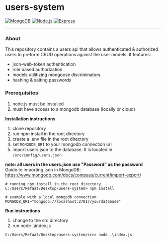 # users-system #
[![MongoDB](https://custom-icon-badges.demolab.com/badge/-MongoDB-47A248?style=for-the-badge&logo=mongodb&logoColor=white)](https://www.mongodb.com/)
[![Node.js](https://custom-icon-badges.demolab.com/badge/-Node.js-339933?style=for-the-badge&logo=node.js&logoColor=white)](https://nodejs.org/)
[![Express](https://custom-icon-badges.demolab.com/badge/-Express-FFFFFF?style=for-the-badge&logo=express&logoColor=black)](https://expressjs.com/)
<hr></hr>

### About ###
This repository contains a users api that allows authenticated & authorized users to preform CRUD operations against the user models. It features:
- json-web-token authentication
- role based authorization
- models utilitizing mongoose discriminators
- hashing & salting passwords

### Prerequisites ###
1. node.js must be installed
2. must have access to a mongodb database (locally or cloud)

**Installation instructions**
1. clone repository
2. run npm install in the root directory
3. create a .env file in the root directory
4. set `MONGODB_URI` to your mongodb connection uri
5. import users.json to the database. It is located in `/src/config/users.json`

**note: all users in the users.json use "Password" as the password**  
Guide to importing json in MongoDB: https://www.mongodb.com/docs/compass/current/import-export/

```
# running npm install in the root directory...
C:/Users/Refaat/Desktop/users-system> npm install
```
```
# example with a local mongodb connection
MONGODB_URI="mongodb://localhost:27017/yourdatabase"
```

**Run instructions**
1. change to the src directory
2. run node .\index.js
```
C:/Users/Refaat/Desktop/users-system/src> node .\index.js
```
